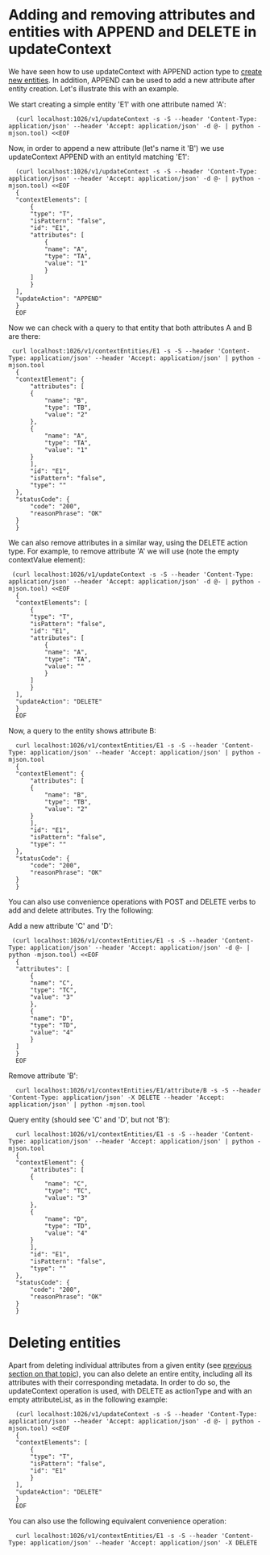 # Adding and removing attributes and entities with APPEND and DELETE in updateContext

We have seen how to use updateContext with APPEND action type to [create
new entities](#Entity_Creation "wikilink"). In addition, APPEND can be
used to add a new attribute after entity creation. Let's illustrate this
with an example.

We start creating a simple entity 'E1' with one attribute named 'A':

      (curl localhost:1026/v1/updateContext -s -S --header 'Content-Type: application/json' --header 'Accept: application/json' -d @- | python -mjson.tool) <<EOF
                                                                                                                    
  
Now, in order to append a new attribute (let's name it 'B') we use
updateContext APPEND with an entityId matching 'E1':

      (curl localhost:1026/v1/updateContext -s -S --header 'Content-Type: application/json' --header 'Accept: application/json' -d @- | python -mjson.tool) <<EOF
      {
	  "contextElements": [
	      {
		  "type": "T",
		  "isPattern": "false",
		  "id": "E1",
		  "attributes": [
		      {
			  "name": "A",
			  "type": "TA",
			  "value": "1"
		      }
		  ]
	      }
	  ],
	  "updateAction": "APPEND"
      }
      EOF                                                                                                                      
  
Now we can check with a query to that entity that both attributes A and
B are there:

     curl localhost:1026/v1/contextEntities/E1 -s -S --header 'Content-Type: application/json' --header 'Accept: application/json' | python -mjson.tool
      {
	  "contextElement": {
	      "attributes": [
		  {
		      "name": "B",
		      "type": "TB",
		      "value": "2"
		  },
		  {
		      "name": "A",
		      "type": "TA",
		      "value": "1"
		  }
	      ],
	      "id": "E1",
	      "isPattern": "false",
	      "type": ""
	  },
	  "statusCode": {
	      "code": "200",
	      "reasonPhrase": "OK"
	  }
      }

  
We can also remove attributes in a similar way, using the DELETE action
type. For example, to remove attribute 'A' we will use (note the empty
contextValue element):

     (curl localhost:1026/v1/updateContext -s -S --header 'Content-Type: application/json' --header 'Accept: application/json' -d @- | python -mjson.tool) <<EOF
      {
	  "contextElements": [
	      {
		  "type": "T",
		  "isPattern": "false",
		  "id": "E1",
		  "attributes": [
		      {
			  "name": "A",
			  "type": "TA",
			  "value": ""
		      }
		  ]
	      }
	  ],
	  "updateAction": "DELETE"
      }
      EOF                                                                                                                      
  
Now, a query to the entity shows attribute B:

      curl localhost:1026/v1/contextEntities/E1 -s -S --header 'Content-Type: application/json' --header 'Accept: application/json' | python -mjson.tool
      {
	  "contextElement": {
	      "attributes": [
		  {
		      "name": "B",
		      "type": "TB",
		      "value": "2"
		  }
	      ],
	      "id": "E1",
	      "isPattern": "false",
	      "type": ""
	  },
	  "statusCode": {
	      "code": "200",
	      "reasonPhrase": "OK"
	  }
      }

        
  
You can also use convenience operations with POST and DELETE verbs to
add and delete attributes. Try the following:

Add a new attribute 'C' and 'D':

     (curl localhost:1026/v1/contextEntities/E1 -s -S --header 'Content-Type: application/json' --header 'Accept: application/json' -d @- | python -mjson.tool) <<EOF
      {
	  "attributes": [
	      {
		  "name": "C",
		  "type": "TC",
		  "value": "3"
	      },
	      {
		  "name": "D",
		  "type": "TD",
		  "value": "4"
	      }
	  ]
      }
      EOF
                                                                                                                                           
  
Remove attribute 'B':

      curl localhost:1026/v1/contextEntities/E1/attribute/B -s -S --header 'Content-Type: application/json' -X DELETE --header 'Accept: application/json' | python -mjson.tool

Query entity (should see 'C' and 'D', but not 'B'):
  
      curl localhost:1026/v1/contextEntities/E1 -s -S --header 'Content-Type: application/json' --header 'Accept: application/json' | python -mjson.tool
      {
	  "contextElement": {
	      "attributes": [
		  {
		      "name": "C",
		      "type": "TC",
		      "value": "3"
		  },
		  {
		      "name": "D",
		      "type": "TD",
		      "value": "4"
		  }
	      ],
	      "id": "E1",
	      "isPattern": "false",
	      "type": ""
	  },
	  "statusCode": {
	      "code": "200",
	      "reasonPhrase": "OK"
	  }
      }               
  
# Deleting entities

Apart from deleting individual attributes from a given entity (see
[previous section on that
topic](#Adding_and_removing_attributes_with_APPEND_and_DELETE_in_updateContext "wikilink")),
you can also delete an entire entity, including all its attributes with
their corresponding metadata. In order to do so, the updateContext
operation is used, with DELETE as actionType and with an empty
attributeList, as in the following example:

      (curl localhost:1026/v1/updateContext -s -S --header 'Content-Type: application/json' --header 'Accept: application/json' -d @- | python -mjson.tool) <<EOF
      {
	  "contextElements": [
	      {
		  "type": "T",
		  "isPattern": "false",
		  "id": "E1"
	      }
	  ],
	  "updateAction": "DELETE"
      }
      EOF                                                                                                                     
 
You can also use the following equivalent convenience operation:

      curl localhost:1026/v1/contextEntities/E1 -s -S --header 'Content-Type: application/json' --header 'Accept: application/json' -X DELETE


